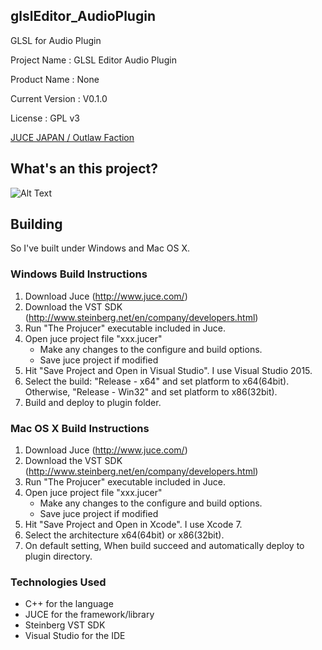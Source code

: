## glslEditor_AudioPlugin ##
GLSL for Audio Plugin

Project Name : GLSL Editor Audio Plugin

Product Name : None

Current Version : V0.1.0

License : GPL v3

[JUCE JAPAN / Outlaw Faction](http://oufac.com/ "Outlaw Faction")

## What's an this project? ##

![Alt Text](../VST_GLSL_0133.gif)

## Building ##

So I've built under Windows and Mac OS X.

### Windows Build Instructions ###

1. Download Juce (http://www.juce.com/)
2. Download the VST SDK (http://www.steinberg.net/en/company/developers.html)
3. Run "The Projucer" executable included in Juce.
4. Open juce project file "xxx.jucer"
   - Make any changes to the configure and build options.
   - Save juce project if modified
5. Hit "Save Project and Open in Visual Studio". I use Visual Studio 2015.
6. Select the build: "Release - x64" and set platform to x64(64bit). Otherwise, "Release - Win32" and set platform to x86(32bit).
7. Build and deploy to plugin folder.

### Mac OS X Build Instructions ###

1. Download Juce (http://www.juce.com/)
2. Download the VST SDK (http://www.steinberg.net/en/company/developers.html)
3. Run "The Projucer" executable included in Juce.
4. Open juce project file "xxx.jucer"
   - Make any changes to the configure and build options.
   - Save juce project if modified
5. Hit "Save Project and Open in Xcode". I use Xcode 7.
6. Select the architecture x64(64bit) or x86(32bit).
7. On default setting, When build succeed and automatically deploy to plugin directory.


### Technologies Used ###
  * C++ for the language
  * JUCE for the framework/library
  * Steinberg VST SDK
  * Visual Studio for the IDE
